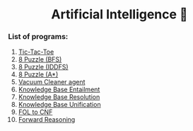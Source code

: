 <div align="center">
  <h1>Artificial Intelligence 🤖</h1>
</div>

### List of programs:

<div>
  <ol>
    <li><a href="https://github.com/vinsdragonis/3rd-year-labs/tree/main/AI/A*_8Puzzle">Tic-Tac-Toe</a></li>
    <li><a href="https://github.com/vinsdragonis/3rd-year-labs/tree/main/AI/BFS_8Puzzle">8 Puzzle (BFS)</a></li>
    <li><a href="https://github.com/vinsdragonis/3rd-year-labs/tree/main/AI/IDDFS_8Puzzle">8 Puzzle (IDDFS)</a></li>
    <li><a href="https://github.com/vinsdragonis/3rd-year-labs/tree/main/AI/A*_8Puzzle">8 Puzzle (A*)</a></li>
    <li><a href="https://github.com/vinsdragonis/3rd-year-labs/tree/main/AI/Vacuum%20Cleaner">Vacuum Cleaner agent</a></li>
    <li><a href="https://github.com/vinsdragonis/3rd-year-labs/tree/main/AI/Knowledge%20Base%20Entailment">Knowledge Base Entailment</a></li>
    <li><a href="https://github.com/vinsdragonis/3rd-year-labs/tree/main/AI/Knowledge%20Base%20Resolution">Knowledge Base Resolution</a></li>
    <li><a href="https://github.com/vinsdragonis/3rd-year-labs/tree/main/AI/Knowledge%20Base%20Unification">Knowledge Base Unification</a></li>
    <li><a href="https://github.com/vinsdragonis/3rd-year-labs/tree/main/AI/FOL%20to%20CNF">FOL to CNF</a></li>
    <li><a href="https://github.com/vinsdragonis/3rd-year-labs/tree/main/AI/Forward%20Reasoning">Forward Reasoning</a></li>
  </ol>
</div>
